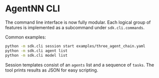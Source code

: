 # AgentNN CLI

The command line interface is now fully modular. Each logical group of features
is implemented as a subcommand under `sdk.cli.commands`.

Common examples:

```bash
python -m sdk.cli session start examples/three_agent_chain.yaml
python -m sdk.cli agent list
python -m sdk.cli model list
```

Session templates consist of an `agents` list and a sequence of `tasks`.
The tool prints results as JSON for easy scripting.
